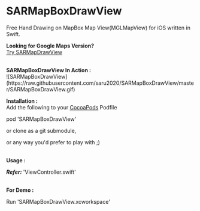 # SARMapBoxDrawView


Free Hand Drawing on MapBox Map View(MGLMapView) for iOS written in Swift.

<b>Looking for Google Maps Version?</b><br/>
<a href="https://github.com/saru2020/SARMapDrawView/">Try SARMapDrawView</a>


<br>
<b> SARMapBoxDrawView In Action :</b><br/>
![SARMapBoxDrawView](https://raw.githubusercontent.com/saru2020/SARMapBoxDrawView/master/SARMapBoxDrawView.gif)

<br>


<b>Installation :</b><br/>
Add the following to your <a href="http://cocoapods.org/">CocoaPods</a> Podfile

pod 'SARMapBoxDrawView'

or clone as a git submodule,

or any way you'd prefer to play with ;)

<br>
<b>Usage :</b>

<b><i>Refer:</b></i> 'ViewController.swift'

<br>
<b>For Demo :</b>

Run 'SARMapBoxDrawView.xcworkspace'
